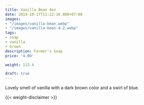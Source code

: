 ```yaml
---
title: Vanilla Bean 4oz
date: 2019-10-17T11:22:16.000+07:00
images:
- "/images/vanilla-bean.webp"
- "/images/vanilla-bean-4-2.webp"
tags:
- soap
- vanilla
- brown
description: Farmer's Soap
price: '4.00'

weight: 113.4

draft: true
---
```

Lovely smell of vanilla with a dark brown color and a swirl of blue.




{{< weight-disclaimer >}}